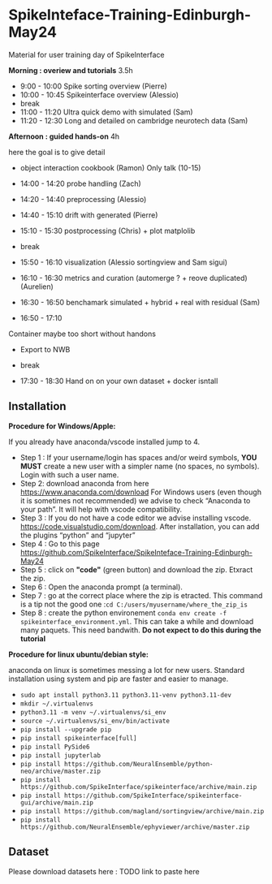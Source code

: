 # SpikeInteface-Training-Edinburgh-May24

Material for user training day of SpikeInterface


**Morning : overiew and tutorials** 3.5h

* 9:00 - 10:00 Spike sorting overview (Pierre)
* 10:00 - 10:45 Spikeinterface overview (Alessio)
* break
* 11:00 - 11:20 Ultra quick demo with simulated (Sam)
* 11:20 - 12:30 Long and detailed on cambridge neurotech data (Sam)


**Afternoon : guided hands-on** 4h

here the goal is to give detail

* object interaction cookbook (Ramon) Only talk (10-15)
* 14:00 - 14:20 probe handling (Zach) 
* 14:20 - 14:40 preprocessing (Alessio)
* 14:40 - 15:10 drift with generated  (Pierre)
* 15:10 - 15:30 postprocessing (Chris) + plot matplolib


* break
* 15:50 - 16:10 visualization (Alessio sortingview and Sam sigui)
* 16:10 - 16:30 metrics and curation (automerge ? + reove duplicated) (Aurelien)
* 16:30 - 16:50 benchamark simulated + hybrid + real with residual (Sam)
* 16:50 - 17:10 

 Container maybe too short without handons
* Export to NWB

* break
* 17:30 - 18:30 Hand on on your own dataset + docker isntall


## Installation

**Procedure for Windows/Apple:**

If you already have anaconda/vscode installed jump to 4.

  * Step 1 : If your username/login has spaces and/or weird symbols, **YOU MUST** create
    a new user with a simpler name (no spaces, no symbols). Login with such a user name.
  * Step 2: download anaconda from here https://www.anaconda.com/download
    For Windows users (even though it is sometimes not recommended) we advise to check “Anaconda to your path”.
    It will help with vscode compatibility.
  * Step 3 : If you do not have a code editor we advise installing vscode.
    https://code.visualstudio.com/download.
    After installation, you can add the plugins “python” and “jupyter”
  * Step 4 : Go to this page https://github.com/SpikeInterface/SpikeInteface-Training-Edinburgh-May24
  * Step 5 : click on **"code"** (green button) and download the zip. Etxract the zip.
  * Step 6 : Open the anaconda prompt (a terminal).
  * Step 7 : go at the correct place where the zip is etracted.
    This command is a tip not the good one :`cd C:/users/myusername/where_the_zip_is`
  * Step 8 : create the python environement `conda env create -f spikeinterface_environment.yml`.
    This can take a while and download many paquets. This need bandwith.
    **Do not expect to do this during the tutorial**


**Procedure for linux ubuntu/debian style:**

anaconda on linux is sometimes messing a lot for new users.
Standard installation using system and pip are faster and easier to manage.
  
  * `sudo apt install python3.11 python3.11-venv python3.11-dev`
  * `mkdir ~/.virtualenvs`
  * `python3.11 -m venv ~/.virtualenvs/si_env`
  * `source ~/.virtualenvs/si_env/bin/activate`
  * `pip install --upgrade pip`
  * `pip install spikeinterface[full]`
  * `pip install PySide6`
  * `pip install jupyterlab`
  * `pip install https://github.com/NeuralEnsemble/python-neo/archive/master.zip`
  * `pip install https://github.com/SpikeInterface/spikeinterface/archive/main.zip`
  * `pip install https://github.com/SpikeInterface/spikeinterface-gui/archive/main.zip`
  * `pip install https://github.com/magland/sortingview/archive/main.zip`
  * `pip install https://github.com/NeuralEnsemble/ephyviewer/archive/master.zip`
  


## Dataset

Please download datasets here : TODO link to paste here
